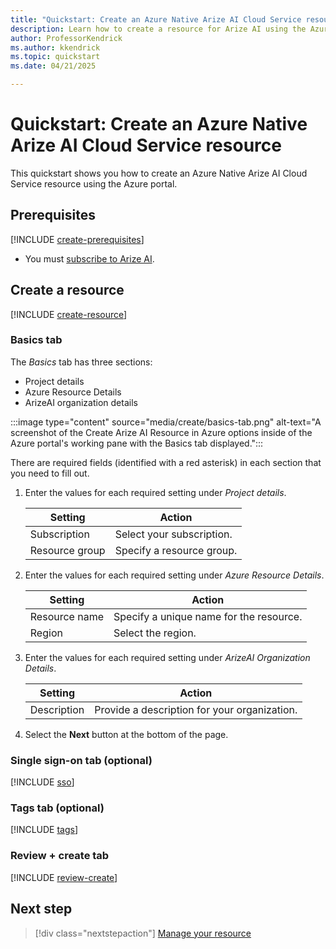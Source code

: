 ```yaml
---
title: "Quickstart: Create an Azure Native Arize AI Cloud Service resource"
description: Learn how to create a resource for Arize AI using the Azure portal.
author: ProfessorKendrick
ms.author: kkendrick
ms.topic: quickstart
ms.date: 04/21/2025

---
```

# Quickstart: Create an Azure Native Arize AI Cloud Service resource

This quickstart shows you how to create an Azure Native Arize AI Cloud Service resource using the Azure portal.

## Prerequisites

[!INCLUDE [create-prerequisites](../includes/create-prerequisites.md)]
- You must [subscribe to Arize AI](overview.md#subscribe).

## Create a resource

[!INCLUDE [create-resource](../includes/create-resource.md)]

### Basics tab

The *Basics* tab has three sections:

- Project details
- Azure Resource Details
- ArizeAI organization details

:::image type="content" source="media/create/basics-tab.png" alt-text="A screenshot of the Create Arize AI Resource in Azure options inside of the Azure portal's working pane with the Basics tab displayed.":::

There are required fields (identified with a red asterisk) in each section that you need to fill out.

1. Enter the values for each required setting under *Project details*.

    | Setting           | Action                                     |
    |-------------------|--------------------------------------------|
    | Subscription      | Select your subscription.                  |
    | Resource group    | Specify a resource group.                  |

1. Enter the values for each required setting under *Azure Resource Details*.

    | Setting           | Action                                     |
    |-------------------|--------------------------------------------|
    | Resource name     | Specify a unique name for the resource.    |
    | Region            | Select the region.                         |

1. Enter the values for each required setting under *ArizeAI Organization Details*.

    | Setting           | Action                                        |
    |-------------------|-----------------------------------------------|
    |Description        | Provide a description for your organization.  |

1. Select the **Next** button at the bottom of the page.

### Single sign-on tab (optional)

[!INCLUDE [sso](../includes/sso.md)]

### Tags tab (optional)

[!INCLUDE [tags](../includes/tags.md)]

### Review + create tab

[!INCLUDE [review-create](../includes/review-create.md)]

## Next step

> [!div class="nextstepaction"]
> [Manage your resource](manage.md)